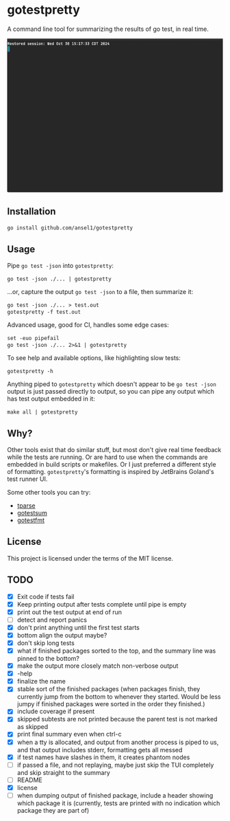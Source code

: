 gotestpretty
============

A command line tool for summarizing the results of go test, in real time.

![demo](tty.gif "Demo")

Installation
------------

    go install github.com/ansel1/gotestpretty

Usage
-----

Pipe `go test -json` into `gotestpretty`:

    go test -json ./... | gotestpretty

...or, capture the output `go test -json` to a file, then summarize it:

    go test -json ./... > test.out
    gotestpretty -f test.out

Advanced usage, good for CI, handles some edge cases:

    set -euo pipefail
    go test -json ./... 2>&1 | gotestpretty

To see help and available options, like highlighting slow tests:

    gotestpretty -h

Anything piped to `gotestpretty` which doesn't appear to be `go test -json` output is just
passed directly to output, so you can pipe any output which has test output embedded in it:

    make all | gotestpretty

Why?
----

Other tools exist that do similar stuff, but most don't give real time feedback while the tests are running.  Or are
hard to use when the commands are embedded in build scripts or makefiles.  Or I just preferred a different style of formatting.  `gotestpretty`'s formatting is inspired by JetBrains Goland's test runner UI.

Some other tools you can try:

- [tparse](https://github.com/mfridman/tparse)
- [gotestsum](https://github.com/gotestyourself/gotestsum)
- [gotestfmt](https://github.com/GoTestTools/gotestfmt?tab=readme-ov-file)

License
-------

This project is licensed under the terms of the MIT license.

TODO
----

- [x] Exit code if tests fail
- [x] Keep printing output after tests complete until pipe is empty
- [x] print out the test output at end of run
- [ ] detect and report panics
- [x] don't print anything until the first test starts
- [x] bottom align the output maybe?
- [x] don't skip long tests
- [x] what if finished packages sorted to the top, and the summary line was pinned to the bottom?
- [x] make the output more closely match non-verbose output
- [x] -help
- [x] finalize the name
- [x] stable sort of the finished packages (when packages finish, they currently jump from the bottom to whenever they started.  Would be less jumpy if finished packages were sorted in the order they finished.)
- [x] include coverage if present
- [x] skipped subtests are not printed because the parent test is not marked as skipped
- [x] print final summary even when ctrl-c
- [x] when a tty is allocated, and output from another process is piped to us, and that output includes stderr, formatting gets all messed
- [x] if test names have slashes in them, it creates phantom nodes
- [ ] if passed a file, and not replaying, maybe just skip the TUI completely and skip straight to the summary
- [ ] README
- [x] license
- [ ] when dumping output of finished package, include a header showing which package it is (currently, tests are printed with no indication which package they are part of)